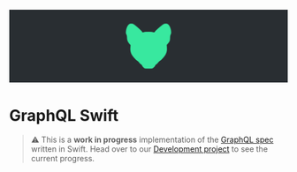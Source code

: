 ![Ocelot logo](.github/jumbotron.jpg)

# GraphQL Swift

> ⚠️ This is a **work in progress** implementation of the [GraphQL spec](https://github.com/facebook/graphql) written in Swift. Head over to our [Development project](https://github.com/ocelotgraphql/graphql-swift/projects/1) to see the current progress.
